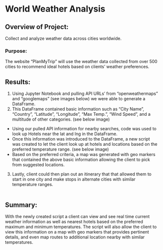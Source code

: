 
# World Weather Analysis
## Overview of Project:
Collect and analyze weather data across cities worldwide.
### Purpose:
The website “PlanMyTrip” will use the weather data collected from over 500 cities to recommend ideal hotels based on clients’ weather preferences. 
## Results:
1.	Using Jupyter Notebook and pulling API URLs’ from “openweathermaps” and “googlemaps” (see images below) we were able to generate a DataFrame. 
![]()
![]()
2.	This DataFrame contained basic information such as “City Name”, “Country”, “Latitude”, “Longitude”, “Max Temp.”, “Wind Speed”, and a multitude of other categories. (see below image)
![]() 
-	Using our pulled API information for nearby searches, code was used to look up Hotels near the lat and lng in the DataFrame.
-	Once this information was introduced to the DataFrame, a new script was created to let the client look up at hotels and locations based on the preferred temperature range. (see below image)
![]()
-	Based on the preferred criteria, a map was generated with geo markers that contained the above basic information allowing the client to pick from suggested locations. 
![]()
3.	Lastly, client could then plan out an itinerary that that allowed them to start in one city and make stops in alternate cities with similar temperature ranges.  
![]()
## Summary:
With the newly created script a client can view and see real time current weather information as well as nearest hotels based on the preferred maximum and minimum temperatures. The script will also allow the client to view this information on a map with geo markers that provides pertinent details, and even map routes to additional location nearby with similar temperatures. 
